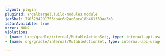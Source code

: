 ```yaml
---
layout: plugin
pluginId: argelbargel.build-modules.module
jarSha1: 7503294291755db4c6d2ac6bca18b461f39aa3c8
isJarAvailable: true
error: NONE
violations:
- {name: Lorg/gradle/internal/MutableActionSet;, type: internal-api-usage}
- {name: org/gradle/internal/MutableActionSet, type: internal-api-usage}

---
```

